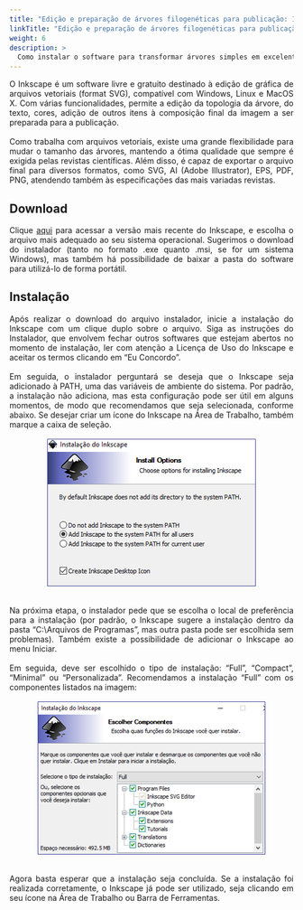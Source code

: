 ```yaml
---
title: "Edição e preparação de árvores filogenéticas para publicação: Inkscape"
linkTitle: "Edição e preparação de árvores filogenéticas para publicação: Inkscape"
weight: 6
description: >
  Como instalar o software para transformar árvores simples em excelentes imagens para publicação
---
```

<div align="justify">
O Inkscape é um software livre e gratuito destinado à edição de gráfica de arquivos vetoriais (format SVG), compatível com Windows, Linux e MacOS X. Com várias funcionalidades, permite a edição da topologia da árvore, do texto, cores, adição de outros itens à composição final da imagem a ser preparada para a publicação. 
<br><br>
Como trabalha com arquivos vetoriais, existe uma grande flexibilidade para mudar o tamanho das árvores, mantendo a ótima qualidade que sempre é exigida pelas revistas científicas. Além disso, é capaz de exportar o arquivo final para diversos formatos, como SVG, AI (Adobe Illustrator), EPS, PDF, PNG, atendendo também às especificações das mais variadas revistas.
</div>

## Download

<div align="justify">
Clique <a href="https://inkscape.org/pt/release/inkscape-1.0.1/">aqui</a> para acessar a versão mais recente do Inkscape, e escolha o arquivo mais adequado ao seu sistema operacional. Sugerimos o download do instalador (tanto no formato .exe quanto .msi, se for um sistema Windows), mas também há possibilidade de baixar a pasta do software para utilizá-lo de forma portátil.
</div>

## Instalação

<div align="justify">
Após realizar o download do arquivo instalador, inicie a instalação do Inkscape com um clique duplo sobre o arquivo. Siga as instruções do Instalador, que envolvem fechar outros softwares que estejam abertos no momento de instalação, ler com atenção a Licença de Uso do Inkscape  e aceitar os termos clicando em “Eu Concordo”.
<br><br>
Em seguida, o instalador perguntará se deseja que o Inkscape seja adicionado à PATH, uma das variáveis de ambiente do sistema. Por padrão, a instalação não adiciona, mas esta configuração pode ser útil em alguns momentos, de modo que recomendamos que seja selecionada, conforme abaixo. Se desejar criar um ícone do Inkscape na Área de Trabalho, também marque a caixa de seleção.
<br><br>
<center>
<img src="https://raw.githubusercontent.com/desirrepetters/cursodefilogenia.ufpr/master/userguide/content/pt-br/docs/download/img/inkscape/inkscape_1.png" alt="Janela de Escolha de Configurações de Instalação do Inkscape" align="center">
</center>
<br><br>
Na próxima etapa, o instalador pede que se escolha o local de preferência para a instalação (por padrão, o Inkscape sugere a instalação dentro da pasta “C:\Arquivos de Programas”, mas outra pasta pode ser escolhida sem problemas). Também existe a possibilidade de adicionar o Inkscape ao menu Iniciar.
<br><br>
Em seguida, deve ser escolhido o tipo de instalação: “Full”, “Compact”, “Minimal” ou “Personalizada”. Recomendamos a instalação “Full” com os componentes listados na imagem: 
<br><br>
<center>
<img src="https://raw.githubusercontent.com/desirrepetters/cursodefilogenia.ufpr/master/userguide/content/pt-br/docs/download/img/inkscape/inkscape_2.png" alt="Janela de escolha do tipo de instalação do Inkscape" align="center">
</center>
<br><br>
Agora basta esperar que a instalação seja concluída. Se a instalação foi realizada corretamente, o Inkscape já pode ser utilizado, seja clicando em seu ícone na Área de Trabalho ou Barra de Ferramentas.
</div>